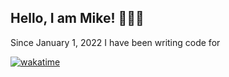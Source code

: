 ## Hello, I am Mike! 🙋🏻‍♂️

Since January 1, 2022 I have been writing code for

[![wakatime](https://wakatime.com/badge/user/14aaa887-f33c-4964-831a-f5571f887a02.svg)](https://wakatime.com/@14aaa887-f33c-4964-831a-f5571f887a02)

